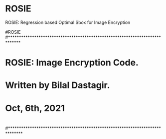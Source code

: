 # ROSIE
ROSIE: Regression based Optimal Sbox for Image Encryption

#ROSIE
#*****************************************************************************
#
#                            ROSIE: Image Encryption Code.
#                             Written  by Bilal Dastagir.
#                                Oct, 6th, 2021
#
#******************************************************************************

